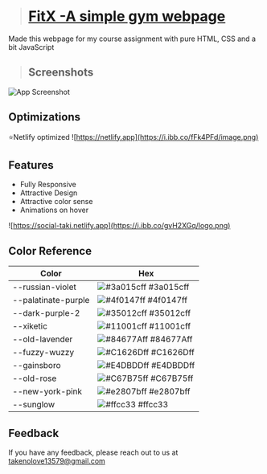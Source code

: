 
> # [FitX -A simple gym webpage](https://fitx-taki.netlify.app/)

Made this webpage for my course assignment with pure HTML, CSS and a bit JavaScript

> ## Screenshots

![App Screenshot](https://i.ibb.co/vV91SPH/Screen-Shot-2022-04-27-at-22-45-44.png)


## Optimizations
⭐Netlify optimized
![https://netlify.app](https://i.ibb.co/fFk4PFd/image.png)

## Features

- Fully Responsive
- Attractive Design
- Attractive color sense
- Animations on hover


![https://social-taki.netlify.app](https://i.ibb.co/gvH2XGq/logo.png)

## Color Reference

| Color             | Hex                                                                |
| ----------------- | ------------------------------------------------------------------ |
| --russian-violet | ![#3a015cff](https://via.placeholder.com/10/3a015cff?text=+) #3a015cff |
| --palatinate-purple | ![#4f0147ff](https://via.placeholder.com/10/4f0147ff?text=+) #4f0147ff |
| --dark-purple-2 | ![#35012cff](https://via.placeholder.com/10/35012cff?text=+) #35012cff |
| --xiketic | ![#11001cff](https://via.placeholder.com/10/11001cff?text=+) #11001cff |
| --old-lavender | ![#84677Aff](https://via.placeholder.com/10/84677Aff?text=+) #84677Aff |
| --fuzzy-wuzzy | ![#C1626Dff](https://via.placeholder.com/10/C1626Dff?text=+) #C1626Dff |
| --gainsboro | ![#E4DBDDff](https://via.placeholder.com/10/E4DBDDff?text=+) #E4DBDDff |
| --old-rose | ![#C67B75ff](https://via.placeholder.com/10/C67B75ff?text=+) #C67B75ff |
| --new-york-pink | ![#e2807bff](https://via.placeholder.com/10/e2807bff?text=+) #e2807bff |
| --sunglow | ![#ffcc33](https://via.placeholder.com/10/ffcc33?text=+) #ffcc33  |


## Feedback

If you have any feedback, please reach out to us at takenolove13579@gmail.com

